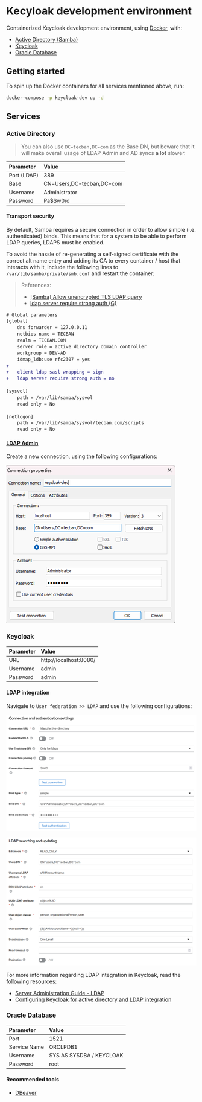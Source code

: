 # Kecyloak development environment

Containerized Keycloak development environment, using [Docker](https://www.docker.com/), with:

- [Active Directory (Samba)](https://www.samba.org/samba/)
- [Keycloak](https://www.keycloak.org/)
- [Oracle Database](https://www.oracle.com/database/)

## Getting started

To spin up the Docker containers for all services mentioned above, run:

```bash
docker-compose -p keycloak-dev up -d
```

## Services

### Active Directory

> You can also use `DC=tecban,DC=com` as the Base DN, but beware that it will make overall usage of
> LDAP Admin and AD syncs **a lot** slower.

| Parameter   | Value                     |
| :---------- | :------------------------ |
| Port (LDAP) | 389                       |
| Base        | CN=Users,DC=tecban,DC=com |
| Username    | Administrator             |
| Password    | Pa$$w0rd                  |

#### Transport security

By default, Samba requires a secure connection in order to allow simple (i.e. authenticated) binds.
This means that for a system to be able to perform LDAP queries, LDAPS must be enabled.

To avoid the hassle of re-generating a self-signed certificate with the correct alt name entry and
adding its CA to every container / host that interacts with it, include the following lines to
`/var/lib/samba/private/smb.conf` and restart the container:

> References:
>
> - [[Samba] Allow unencrypted TLS LDAP query](https://lists.samba.org/archive/samba/2016-August/202204.html)
> - [ldap server require strong auth (G)](https://www.samba.org/samba/docs/current/man-html/smb.conf.5.html#LDAPSERVERREQUIRESTRONGAUTH)

```diff
# Global parameters
[global]
	dns forwarder = 127.0.0.11
	netbios name = TECBAN
	realm = TECBAN.COM
	server role = active directory domain controller
	workgroup = DEV-AD
	idmap_ldb:use rfc2307 = yes
+
+   client ldap sasl wrapping = sign
+   ldap server require strong auth = no

[sysvol]
	path = /var/lib/samba/sysvol
	read only = No

[netlogon]
	path = /var/lib/samba/sysvol/tecban.com/scripts
	read only = No

```

#### [LDAP Admin](https://sourceforge.net/projects/ldapadmin/)

Create a new connection, using the following configurations:

![LDAP Admin](.github/ldap-admin.png)

### Keycloak

| Parameter | Value                  |
| :-------- | :--------------------- |
| URL       | http://localhost:8080/ |
| Username  | admin                  |
| Password  | admin                  |

#### LDAP integration

Navigate to `User federation >> LDAP` and use the following configurations:

![LDAP - Connection and authentication settings](.github/keycloak-ldap-connection.png)

![LDAP - LDAP searching and updating](.github/keycloak-ldap-searching.png)

For more information regarding LDAP integration in Keycloak, read the following resources:

- [Server Administration Guide - LDAP](https://www.keycloak.org/docs/latest/server_admin/#_ldap)
- [Configuring Keycloak for active directory and LDAP integration](https://dmc.datical.com/administer/configure-keycloak-ldap.htm)

### Oracle Database

| Parameter    | Value                    |
| :----------- | :----------------------- |
| Port         | 1521                     |
| Service Name | ORCLPDB1                 |
| Username     | SYS AS SYSDBA / KEYCLOAK |
| Password     | root                     |

#### Recommended tools

- [DBeaver](https://dbeaver.io/)
